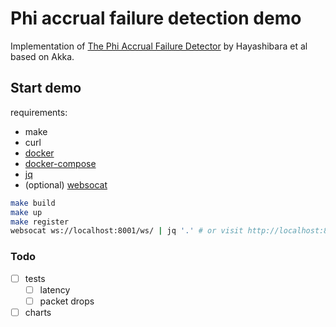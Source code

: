# Phi accrual failure detection demo

Implementation of [The Phi Accrual Failure Detector](https://pdfs.semanticscholar.org/11ae/4c0c0d0c36dc177c1fff5eb84fa49aa3e1a8.pdf) by Hayashibara et al based on Akka.

## Start demo

requirements:

* make
* curl
* [docker](https://docs.docker.com/engine/)
* [docker-compose](https://docs.docker.com/compose/)
* [jq](https://stedolan.github.io/jq/)
* (optional) [websocat](https://github.com/vi/websocat)

``` bash
make build
make up
make register
websocat ws://localhost:8001/ws/ | jq '.' # or visit http://localhost:8001
```

### Todo

* [ ] tests
  * [ ] latency
  * [ ] packet drops
* [ ] charts
